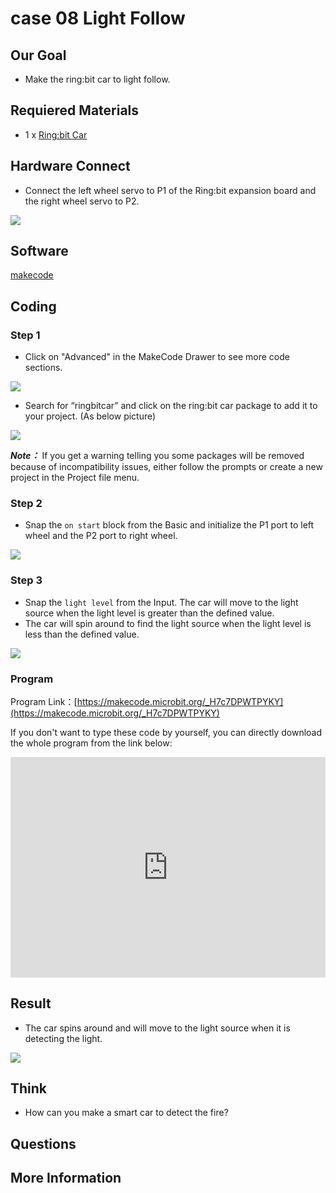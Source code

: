 # case 08 Light Follow 

## Our Goal


- Make the ring:bit car to light follow. 

## Requiered Materials


- 1 x [Ring:bit Car](https://shop.elecfreaks.com/products/elecfreaks-micro-bit-ring-bit-v2-car-kit-without-micro-bit-board?_pos=4&_sid=66ba68dec&_ss=r)

## Hardware Connect

- Connect the left wheel servo to P1 of the Ring:bit expansion board and the right wheel servo to P2.

![](./images/jBVHea8.png)

## Software

[makecode](https://makecode.microbit.org/#)
 

## Coding

### Step 1
- Click on "Advanced" in the MakeCode Drawer to see more code sections.

![](./images/2qCyzQ7.png)

- Search for “ringbitcar” and click on the ring:bit car package to add it to your project. (As below picture)

![](./images/1Wq2Mov.jpg)

***Note：*** If you get a warning telling you some packages will be removed because of incompatibility issues, either follow the prompts or create a new project in the Project file menu.

### Step 2

- Snap the `on start` block from the Basic and initialize the P1 port to left wheel and the P2 port to right wheel.

![](./images/RFccHpJ.png)

### Step 3

- Snap the `light level` from the Input. The car will move to the light source when the light level is greater than the defined value. 
- The car will spin around to find the light source when the light level is less than the defined value. 

![](./images/i1lAR3X.png)

### Program

Program Link：[https://makecode.microbit.org/_H7c7DPWTPYKY](https://makecode.microbit.org/_H7c7DPWTPYKY)

If you don't want to type these code by yourself, you can directly download the whole program from the link below:

<div style="position:relative;height:0;padding-bottom:70%;overflow:hidden;"><iframe style="position:absolute;top:0;left:0;width:100%;height:100%;" src="https://makecode.microbit.org/#pub:_H7c7DPWTPYKY" frameborder="0" sandbox="allow-popups allow-forms allow-scripts allow-same-origin"></iframe></div>  


## Result


- The car spins around and will move to the light source when it is detecting the light.

![](./images/ENMYgJm.gif)

## Think


- How can you make a smart car to detect the fire?

## Questions



## More Information   


